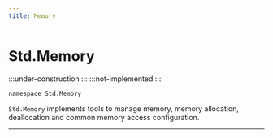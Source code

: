 ```yaml
---
title: Memory
---
```


# Std.Memory

:::under-construction
:::
:::not-implemented
:::


```abs
namespace Std.Memory
```

`Std.Memory` implements tools to manage memory, memory allocation,
deallocation and common memory access configuration.

---

